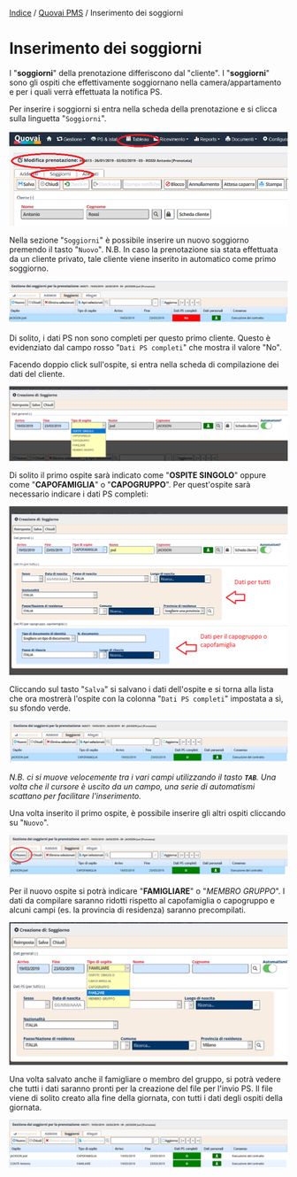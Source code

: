 
 [Indice](index.html) / [Quovai PMS](quovai-pms-it.md) / Inserimento dei soggiorni

#  Inserimento dei soggiorni

I "**soggiorni**" della prenotazione differiscono dal "cliente". I "**soggiorni**" sono gli ospiti che effettivamente soggiornano nella camera/appartamento e per i quali verrà effettuata la notifica PS.

Per inserire i soggiorni si entra nella scheda della prenotazione e si clicca sulla linguetta "`Soggiorni`".

![](images/ps-alloggiati-istat-004.png)

Nella sezione "`Soggiorni`" è possibile inserire un nuovo soggiorno premendo il tasto "`Nuovo`". N.B. In caso la prenotazione sia stata effettuata da un cliente privato, tale cliente viene inserito in automatico come primo soggiorno.

![](images/soggiorni-001.png)

Di solito, i dati PS non sono completi per questo primo cliente. Questo è evidenziato dal campo rosso "`Dati PS completi`" che mostra il valore "No".

Facendo doppio click sull'ospite, si entra nella scheda di compilazione dei dati del cliente.

![](images/soggiorni-002.png)

Di solito il primo ospite sarà indicato come "**OSPITE SINGOLO**" oppure come "**CAPOFAMIGLIA**" o "**CAPOGRUPPO**". Per quest'ospite sarà necessario indicare i dati PS completi:

![](images/soggiorni-003.png)

Cliccando sul tasto "`Salva`" si salvano i dati dell'ospite e si torna alla lista che ora mostrerà l'ospite con la colonna "`Dati PS completi`" impostata a sì, su sfondo verde.

![](images/soggiorni-004.png)

*N.B. ci si muove velocemente tra i vari campi utilizzando il tasto **`TAB`**. Una volta che il cursore è uscito da un campo, una serie di automatismi scattano per facilitare l'inserimento.*

Una volta inserito il primo ospite, è possibile inserire gli altri ospiti cliccando su "`Nuovo`". 

![](images/soggiorni-005.png)

Per il nuovo ospite si potrà indicare "**FAMIGLIARE**" o "*MEMBRO GRUPPO*". I dati da compilare saranno ridotti rispetto al capofamiglia o capogruppo e alcuni campi (es. la provincia di residenza) saranno precompilati.

![](images/soggiorni-006.png)

Una volta salvato anche il famigliare o membro del gruppo, si potrà vedere che tutti i dati saranno pronti per la creazione del file per l'invio PS. Il file viene di solito creato alla fine della giornata, con tutti i dati degli ospiti della giornata.

![](images/soggiorni-007.png)





